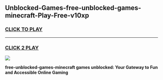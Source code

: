 
## Unblocked-Games-free-unblocked-games-minecraft-Play-Free-v10xp
<h3>
<a href="https://premium76.site?title=free-unblocked-games-minecraft&ref=17A">CLICK TO PLAY</a></h3>
<hr>

<h3>
<a href="https://premium76.site?title=free-unblocked-games-minecraft&ref=17A">CLICK 2 PLAY</a>
  
</h3>

<a href="https://premium76.site?title=free-unblocked-games-minecraft&ref=17A"><img src="https://clearcache.store/games.png"></a>


**free-unblocked-games-minecraft games unblocked: Your Gateway to Fun and Accessible Online Gaming**
